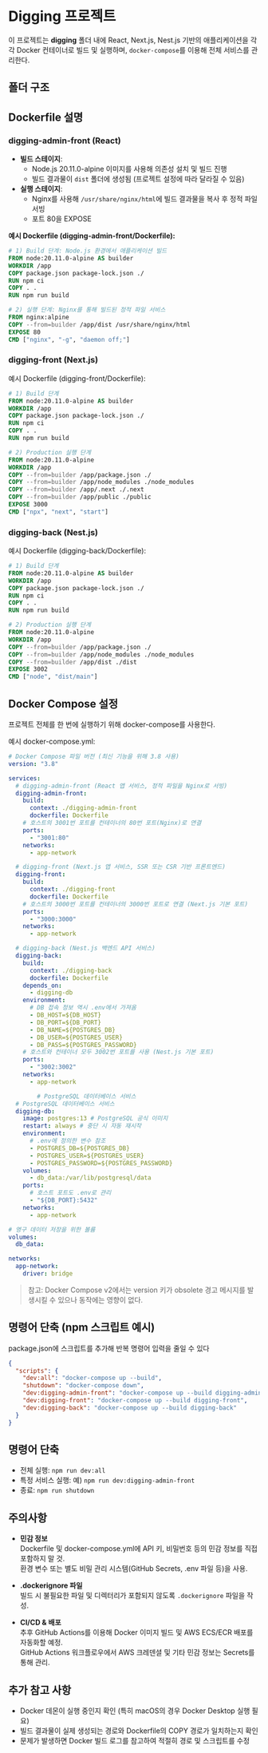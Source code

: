 # Digging 프로젝트

이 프로젝트는 **digging** 폴더 내에 React, Next.js, Nest.js 기반의 애플리케이션을 각각 Docker 컨테이너로 빌드 및 실행하며, `docker-compose`를 이용해 전체 서비스를 관리한다.

## 폴더 구조

## Dockerfile 설명

### digging-admin-front (React)

- **빌드 스테이지**:
  - Node.js 20.11.0-alpine 이미지를 사용해 의존성 설치 및 빌드 진행
  - 빌드 결과물이 `dist` 폴더에 생성됨 (프로젝트 설정에 따라 달라질 수 있음)
- **실행 스테이지**:
  - Nginx를 사용해 `/usr/share/nginx/html`에 빌드 결과물을 복사 후 정적 파일 서빙
  - 포트 80을 EXPOSE

**예시 Dockerfile (digging-admin-front/Dockerfile):**

```dockerfile
# 1) Build 단계: Node.js 환경에서 애플리케이션 빌드
FROM node:20.11.0-alpine AS builder
WORKDIR /app
COPY package.json package-lock.json ./
RUN npm ci
COPY . .
RUN npm run build

# 2) 실행 단계: Nginx를 통해 빌드된 정적 파일 서비스
FROM nginx:alpine
COPY --from=builder /app/dist /usr/share/nginx/html
EXPOSE 80
CMD ["nginx", "-g", "daemon off;"]
```

### digging-front (Next.js)

예시 Dockerfile (digging-front/Dockerfile):

```dockerfile
# 1) Build 단계
FROM node:20.11.0-alpine AS builder
WORKDIR /app
COPY package.json package-lock.json ./
RUN npm ci
COPY . .
RUN npm run build

# 2) Production 실행 단계
FROM node:20.11.0-alpine
WORKDIR /app
COPY --from=builder /app/package.json ./
COPY --from=builder /app/node_modules ./node_modules
COPY --from=builder /app/.next ./.next
COPY --from=builder /app/public ./public
EXPOSE 3000
CMD ["npx", "next", "start"]
```

### digging-back (Nest.js)

예시 Dockerfile (digging-back/Dockerfile):

```dockerfile
# 1) Build 단계
FROM node:20.11.0-alpine AS builder
WORKDIR /app
COPY package.json package-lock.json ./
RUN npm ci
COPY . .
RUN npm run build

# 2) Production 실행 단계
FROM node:20.11.0-alpine
WORKDIR /app
COPY --from=builder /app/package.json ./
COPY --from=builder /app/node_modules ./node_modules
COPY --from=builder /app/dist ./dist
EXPOSE 3002
CMD ["node", "dist/main"]
```

## Docker Compose 설정

프로젝트 전체를 한 번에 실행하기 위해 docker-compose를 사용한다.

예시 docker-compose.yml:

```yaml
# Docker Compose 파일 버전 (최신 기능을 위해 3.8 사용)
version: "3.8"

services:
  # digging-admin-front (React 앱 서비스, 정적 파일을 Nginx로 서빙)
  digging-admin-front:
    build:
      context: ./digging-admin-front
      dockerfile: Dockerfile
    # 호스트의 3001번 포트를 컨테이너의 80번 포트(Nginx)로 연결
    ports:
      - "3001:80"
    networks:
      - app-network

  # digging-front (Next.js 앱 서비스, SSR 또는 CSR 기반 프론트엔드)
  digging-front:
    build:
      context: ./digging-front
      dockerfile: Dockerfile
    # 호스트의 3000번 포트를 컨테이너의 3000번 포트로 연결 (Next.js 기본 포트)
    ports:
      - "3000:3000"
    networks:
      - app-network

  # digging-back (Nest.js 백엔드 API 서비스)
  digging-back:
    build:
      context: ./digging-back
      dockerfile: Dockerfile
    depends_on:
      - digging-db
    environment:
      # DB 접속 정보 역시 .env에서 가져옴
      - DB_HOST=${DB_HOST}
      - DB_PORT=${DB_PORT}
      - DB_NAME=${POSTGRES_DB}
      - DB_USER=${POSTGRES_USER}
      - DB_PASS=${POSTGRES_PASSWORD}
    # 호스트와 컨테이너 모두 3002번 포트를 사용 (Nest.js 기본 포트)
    ports:
      - "3002:3002"
    networks:
      - app-network

        # PostgreSQL 데이터베이스 서비스
  # PostgreSQL 데이터베이스 서비스
  digging-db:
    image: postgres:13 # PostgreSQL 공식 이미지
    restart: always # 중단 시 자동 재시작
    environment:
      # .env에 정의한 변수 참조
      - POSTGRES_DB=${POSTGRES_DB}
      - POSTGRES_USER=${POSTGRES_USER}
      - POSTGRES_PASSWORD=${POSTGRES_PASSWORD}
    volumes:
      - db_data:/var/lib/postgresql/data
    ports:
      # 호스트 포트도 .env로 관리
      - "${DB_PORT}:5432"
    networks:
      - app-network

# 영구 데이터 저장을 위한 볼륨
volumes:
  db_data:

networks:
  app-network:
    driver: bridge
```

> 참고: Docker Compose v2에서는 version 키가 obsolete 경고 메시지를 발생시킬 수 있으나 동작에는 영향이 없다.

## 명령어 단축 (npm 스크립트 예시)

package.json에 스크립트를 추가해 반복 명령어 입력을 줄일 수 있다

```json
{
  "scripts": {
    "dev:all": "docker-compose up --build",
    "shutdown": "docker-compose down",
    "dev:digging-admin-front": "docker-compose up --build digging-admin-front",
    "dev:digging-front": "docker-compose up --build digging-front",
    "dev:digging-back": "docker-compose up --build digging-back"
  }
}
```

## 명령어 단축

- 전체 실행: `npm run dev:all`
- 특정 서비스 실행: 예) `npm run dev:digging-admin-front`
- 종료: `npm run shutdown`

## 주의사항

- **민감 정보**  
  Dockerfile 및 docker-compose.yml에 API 키, 비밀번호 등의 민감 정보를 직접 포함하지 말 것.  
  환경 변수 또는 별도 비밀 관리 시스템(GitHub Secrets, .env 파일 등)을 사용.

- **.dockerignore 파일**  
  빌드 시 불필요한 파일 및 디렉터리가 포함되지 않도록 `.dockerignore` 파일을 작성.

- **CI/CD & 배포**  
  추후 GitHub Actions를 이용해 Docker 이미지 빌드 및 AWS ECS/ECR 배포를 자동화할 예정.  
  GitHub Actions 워크플로우에서 AWS 크레덴셜 및 기타 민감 정보는 Secrets를 통해 관리.

## 추가 참고 사항

- Docker 데몬이 실행 중인지 확인 (특히 macOS의 경우 Docker Desktop 실행 필요)
- 빌드 결과물이 실제 생성되는 경로와 Dockerfile의 COPY 경로가 일치하는지 확인
- 문제가 발생하면 Docker 빌드 로그를 참고하여 적절히 경로 및 스크립트를 수정
